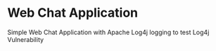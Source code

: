 # Web Chat Application
Simple Web Chat Application with Apache Log4j logging to test Log4j Vulnerability
